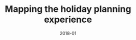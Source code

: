 ---
title: 'Mapping the holiday planning experience'
client: 'Virgin Atlantic Holidays'
sector:
  - 'Travel'
employer: 'Clearleft'
duration: '12 weeks'
date: '2018-01'
posse: 'Posse.'
tags:
caseStudyURL: "https://clearleft.com/work/virgin-holidays-experience-map"
cta: 'Read the case study'
displayOrder: 3
featured: true
hero:
  image: '/assets/images/.jpg'
  imageAlt: 'Alt'
permalink: false
---